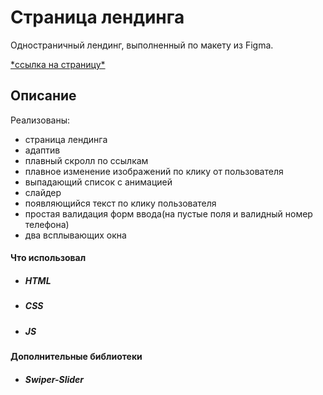 # Страница лендинга

Одностраничный лендинг, выполненный по макету из Figma.

[\*ссылка на страницу\*](https://bulakhovalexey.github.io/atlant_page__portfolio-/)

## Описание

Реализованы:

- страница лендинга
- адаптив
- плавный скролл по ссылкам
- плавное изменение изображений по клику от пользователя
- выпадающий список с анимацией
- слайдер
- появляющийся текст по клику пользователя
- простая валидация форм ввода(на пустые поля и валидный номер телефона)
- два всплывающих окна

#### Что использовал

- ##### HTML
- ##### CSS
- ##### JS

#### Дополнительные библиотеки

- ##### Swiper-Slider
